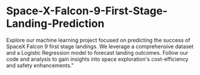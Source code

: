 # Space-X-Falcon-9-First-Stage-Landing-Prediction
Explore our machine learning project focused on predicting the success of SpaceX Falcon 9 first stage landings. We leverage a comprehensive dataset and a Logistic Regression model to forecast landing outcomes. Follow our code and analysis to gain insights into space exploration's cost-efficiency and safety enhancements."
